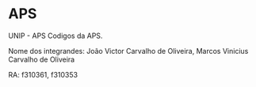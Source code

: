 # APS
UNIP - APS
Codigos da APS.

Nome dos integrandes: João Victor Carvalho de Oliveira, Marcos Vinicius Carvalho de Oliveira

RA: f310361, f310353
